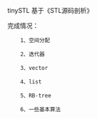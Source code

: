 tinySTL	基于《STL源码剖析》

完成情况：
	
		1、空间分配
	
		2、迭代器
		
		3、vector
		
		4、list
		
		5、RB-tree
		
		6、一些基本算法
